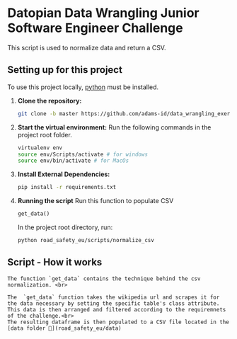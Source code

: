 # Datopian Data Wrangling Junior Software Engineer Challenge
 This script is used to normalize data and return a CSV.

## Setting up for this project
To use this project locally, [python](https://www.python.org/downloads/) must be installed.

1. **Clone the repository:**
    ```sh
    git clone -b master https://github.com/adams-id/data_wrangling_exercise.git
    ```

2. **Start the virtual environment:**
    Run the following commands in the project root folder.
    ```sh
    virtualenv env
    source env/Scripts/activate # for windows
    source env/bin/activate # for MacOs
    ```

3. **Install External Dependencies:**
    ```sh
    pip install -r requirements.txt
    ```

4. **Running the script**
    Run this function to populate CSV 
    ```py
    get_data()
    ```

    In the project root directory, run:
    ```sh
    python road_safety_eu/scripts/normalize_csv
    ```

## Script - How it works  
    The function `get_data` contains the technique behind the csv normalization. <br>

    The  `get_data` function takes the wikipedia url and scrapes it for the data necessary by setting the specific table's class attribute. This data is then arranged and filtered according to the requiremnets of the challenge.<br>
    The resulting dataframe is then populated to a CSV file located in the [data folder 📂](road_safety_eu/data)  
